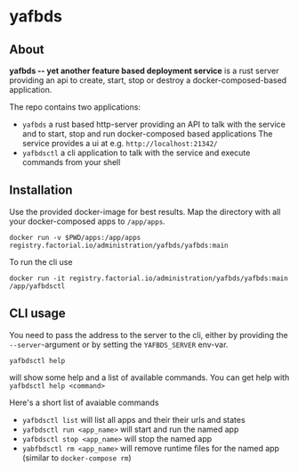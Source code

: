 # yafbds

## About

**yafbds -- yet another feature based deployment service** is a rust
server providing an api to create, start, stop or destroy a
docker-composed-based application.

The repo contains two applications:

* `yafbds` a rust based http-server providing an API to talk with the
  service and to start, stop and run docker-composed based applications
  The service provides a ui at e.g. `http://localhost:21342/`
* `yafbdsctl` a cli application to talk with the service and execute
  commands from your shell

## Installation

Use the provided docker-image for best results. Map the directory with all your docker-composed apps to `/app/apps`.

```shell
docker run -v $PWD/apps:/app/apps registry.factorial.io/administration/yafbds/yafbds:main
```

To run the cli use

```shell
docker run -it registry.factorial.io/administration/yafbds/yafbds:main /app/yafbdsctl
```


## CLI usage

You need to pass the address to the server to the cli, either by providing the `--server`-argument or by setting the `YAFBDS_SERVER` env-var.

```shell
yafbdsctl help
```

will show some help and a list of available commands. You can get help with `yafbdsctl help <command>`

Here's a short list of avaiable commands

* `yafbdsctl list` will list all apps and their their urls and states
* `yafbdsctl run <app_name>` will start and run the named app
* `yafbdsctl stop <app_name>` will stop the named app
* `yabfbdsctl rm <app_name>` will remove runtime files for the named app
  (similar to `docker-compose rm`)
